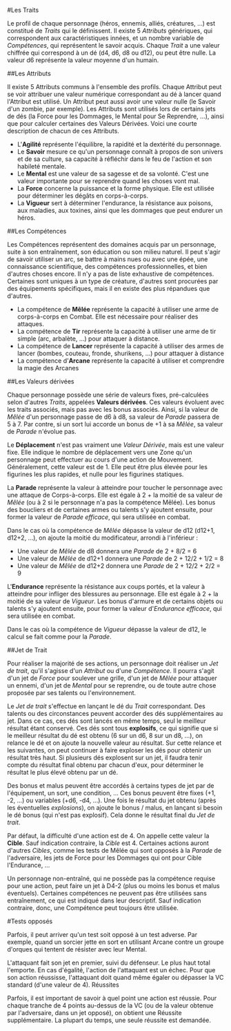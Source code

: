 #Les Traits

Le profil de chaque personnage (héros, ennemis, alliés, créatures, ...) est constitué de _Traits_ qui le définissent. Il existe 5 _Attributs_ génériques, qui correspondent aux caractéristiques innées, et un nombre variable de _Compétences_, qui représentent le savoir acquis. Chaque _Trait_ a une valeur chiffrée qui correspond à un dé (d4, d6, d8 ou d12), ou peut être nulle. La valeur d6 représente la valeur moyenne d'un humain.

##Les Attributs

Il existe 5 Attributs communs à l'ensemble des profils. Chaque Attribut peut se voir attribuer une valeur numérique correspondant au dé à lancer quand l'Attribut est utilisé. Un Attribut peut aussi avoir une valeur nulle (le Savoir d'un zombie, par exemple). Les Attributs sont utilisés lors de certains jets de dés (la Force pour les Dommages, le Mental pour Se Reprendre, ...), ainsi que pour calculer certaines des Valeurs Dérivées. Voici une courte description de chacun de ces Attributs.
       
* L'**Agilité** représente l'équilibre, la rapidité et la dextérité du personnage.
* Le **Savoir** mesure ce qu'un personnage connaît à propos de son univers et de sa culture, sa capacité à réfléchir dans le feu de l'action et son habileté mentale.
* Le **Mental** est une valeur de sa sagesse et de sa volonté. C'est une valeur importante pour se reprendre quand les choses vont mal.
* La **Force** concerne la puissance et la forme physique. Elle est utilisée pour déterminer les dégâts en corps-à-corps.
* La **Vigueur** sert à déterminer l'endurance, la résistance aux poisons, aux maladies, aux toxines, ainsi que les dommages que peut endurer un héros.

##Les Compétences

Les Compétences représentent des domaines acquis par un personnage, suite à son entraînement, son éducation ou son milieu naturel. Il peut s'agir de savoir utiliser un arc, se battre à mains nues ou avec une épée, une connaissance scientifique, des compétences professionnelles, et bien d'autres choses encore. Il n'y a pas de liste exhaustive de compétences. Certaines sont uniques à un type de créature, d'autres sont procurées par des équipements spécifiques, mais il en existe des plus répandues que d'autres.

* La compétence de **Mêlée** représente la capacité à utiliser une arme de corps-à-corps en Combat. Elle est nécessaire pour réaliser des attaques.
* La compétence de **Tir** représente la capacité à utiliser une arme de tir simple (arc, arbalète, ...) pour attaquer à distance.
* La compétence de **Lancer** représente la capacité à utiliser des armes de lancer (bombes, couteau, fronde, shurikens, ...) pour attaquer à distance
* La compétence d'**Arcane** représente la capacité à utiliser et comprendre la magie des Arcanes

##Les Valeurs dérivées

Chaque personnage possède une série de valeurs fixes, pré-calculées selon d'autres _Traits_, appelées **Valeurs dérivées**. Ces valeurs évoluent avec les traits associés, mais pas avec les bonus associés. Ainsi, si la valeur de _Mêlée_ d'un personnage passe de d6 à d8, sa valeur de _Parade_ passera de 5 à 7. Par contre, si un sort lui accorde un bonus de +1 à sa _Mêlée_, sa valeur de _Parade_ n'évolue pas.

Le **Déplacement** n'est pas vraiment une _Valeur Dérivée_, mais est une valeur fixe. Elle indique le nombre de déplacement vers une Zone qu'un personnage peut effectuer au cours d'une action de Mouvement. Généralement, cette valeur est de 1. Elle peut être plus élevée pour les figurines les plus rapides, et nulle pour les figurines statiques.

La **Parade** représente la valeur à atteindre pour toucher le personnage avec une attaque de Corps-à-corps. Elle est égale à 2 + la moitié de sa valeur de _Mêlée_ (ou à 2 si le personnage n'a pas la compétence Mêlée). Les bonus des boucliers et de certaines armes ou talents s'y ajoutent ensuite, pour former la valeur de _Parade efficace_, qui sera utilisée en combat.

Dans le cas où la compétence de _Mêlée_ dépasse la valeur de d12 (d12+1, d12+2, ...), on ajoute la moitié du modificateur, arrondi à l'inférieur :

* Une valeur de _Mêlée_ de d8 donnera une _Parade_ de 2 + 8/2 = 6
* Une valeur de _Mêlée_ de d12+1 donnera une _Parade_ de 2 + 12/2 + 1/2 = 8
* Une valeur de _Mêlée_ de d12+2 donnera une _Parade_ de 2 + 12/2 + 2/2 = 9
    
L'**Endurance** représente la résistance aux coups portés, et la valeur à atteindre pour infliger des blessures au personnage. Elle est égale à 2 + la moitié de sa valeur de _Vigueur_. Les bonus d'armure et de certains objets ou talents s'y ajoutent ensuite, pour former la valeur d'_Endurance efficace_, qui sera utilisée en combat. 

Dans le cas où la compétence de _Vigueur_ dépasse la valeur de d12, le calcul se fait comme pour la _Parade_.

##Jet de Trait

Pour réaliser la majorité de ses actions, un personnage doit réaliser un _Jet de trait_, qu'il s'agisse d'un _Attribut_ ou d'une _Compétence_. Il pourra s'agit d'un jet de _Force_ pour soulever une grille, d'un jet de _Mêlée_ pour attaquer un ennemi, d'un jet de _Mental_ pour se reprendre, ou de toute autre chose proposée par ses talents ou l'environnement. 

Le _Jet de trait_ s'effectue en lançant le dé du _Trait_ correspondant. Des talents ou des circonstances peuvent accorder des dés supplémentaires au jet. Dans ce cas, ces dés sont lancés en même temps, seul le meilleur résultat étant conservé. Ces dés sont tous **explosifs**, ce qui signifie que si le meilleur résultat du dé est obtenu (6 sur un d6, 8 sur un d8, ...), on relance le dé et on ajoute la nouvelle valeur au résultat. Sur cette relance et les suivantes, on peut continuer à faire exploser les dés pour obtenir un résultat très haut. Si plusieurs dés explosent sur un jet, il faudra tenir compte du résultat final obtenu par chacun d'eux, pour déterminer le résultat le plus élevé obtenu par un dé.

Des bonus et malus peuvent être accordés à certains types de jet par de l'équipement, un sort, une condition, ... Ces bonus peuvent être fixes (+1, -2, ...) ou variables (+d6, -d4, ...). Une fois le résultat du jet obtenu (après les éventuelles _explosions_), on ajoute le bonus / malus, en lançant si besoin le dé bonus (qui n'est pas explosif). Cela donne le résultat final du _Jet de trait_.

Par défaut, la difficulté d'une action est de 4. On appelle cette valeur la **Cible**. Sauf indication contraire, la _Cible_ est 4. Certaines actions auront d'autres _Cibles_, comme les tests de Mêlée qui sont opposés à la _Parade_ de l'adversaire, les jets de Force pour les Dommages qui ont pour Cible l'Endurance, ...

Un personnage non-entraîné, qui ne possède pas la compétence requise pour une action, peut faire un jet à D4-2 (plus ou moins les bonus et malus éventuels). Certaines compétences ne peuvent pas être utilisées sans entraînement, ce qui est indiqué dans leur descriptif. Sauf indication contraire, donc, une Compétence peut toujours être utilisée.

#Tests opposés

Parfois, il peut arriver qu'un test soit opposé à un test adverse. Par exemple, quand un sorcier jette en sort en utilisant Arcane contre un groupe d'orques qui tentent de résister avec leur Mental.

L'attaquant fait son jet en premier, suivi du défenseur. Le plus haut total l'emporte. En cas d'égalité, l'action de l'attaquant est un échec. Pour que son action réussisse, l'attaquant doit quand même égaler ou dépasser la VC standard (d'une valeur de 4).
Réussites

Parfois, il est important de savoir à quel point une action est réussie. Pour chaque tranche de 4 points au-dessus de la VC (ou de la valeur obtenue par l'adversaire, dans un jet opposé), on obtient une Réussite supplémentaire. La plupart du temps, une seule réussite est demandée.

